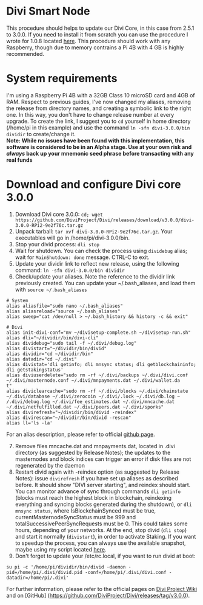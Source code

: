 # Divi Smart Node
This procedure should helps to update our Divi Core, in this case from 2.5.1 to 3.0.0. If you need to install it from scratch you can use the procedure I wrote for 1.0.8 located [here](https://github.com/IlMao-GitHub/DiviMao/blob/master/README-1.0.8.md). This procedure should work with any Raspberry, though due to memory contrains a Pi 4B with 4 GB is highly recommended. 

# System requirements
I'm using a Raspberry Pi 4B with a 32GB Class 10 microSD card and 4GB of RAM.
Respect to previous guides, I've now changed my aliases, removing the release from directory names, and creating a symbolic link to the right one. In this way, you don't have to change release number at every upgrade.
To create the link, I suggest you to `cd` yourself in home directory (/home/pi in this example) and use the command `ln -sfn divi-3.0.0/bin dividir` to create/change it.  
**Note: While no issues have been found with this implementation, this software is considered to be in an Alpha stage. Use at your own risk and *always* back up your mnemonic seed phrase before transacting with any real funds**

# Download and configure Divi core 3.0.0

1. Download Divi core 3.0.0: `cd; wget https://github.com/DiviProject/Divi/releases/download/v3.0.0/divi-3.0.0-RPi2-9e2f76c.tar.gz`
2. Unpack tarball: `tar xvf divi-3.0.0-RPi2-9e2f76c.tar.gz`. Your executables will go in /home/pi/divi-3.0.0/bin. 
3. Stop your divid process: `dli stop`
4. Wait for shutdown. You can check the process using `dividebug` alias; wait for `MainShutdown: done` message. CTRL-C to exit.
5. Update your dividir link to reflect new release, using the following command: `ln -sfn divi-3.0.0/bin dividir`
6. Check/update your aliases. Note the reference to the dividir link previously created. You can update your ~/.bash_aliases, and load them with `source ~/.bash_aliases`  
```
# System
alias aliasfile="sudo nano ~/.bash_aliases"
alias aliasreload="source ~/.bash_aliases"
alias sweep="cat /dev/null > ~/.bash_history && history -c && exit"

# Divi
alias init-divi-conf="mv ~/divisetup-complete.sh ~/divisetup-run.sh"
alias dli="~/dividir/bin/divi-cli"
alias dividebug="sudo tail -f ~/.divi/debug.log"
alias divistart="~/dividir/bin/divid"
alias dividir="cd ~/dividir/bin"
alias datadir="cd ~/.divi"
alias divistat='dli getinfo; dli mnsync status; dli getblockchaininfo; dli getstakingstatus'
alias diviuserdelete="sudo rm -rf ~/.divi/backups ~/.divi/divi.conf ~/.divi/masternode.conf ~/.divi/mnpayments.dat ~/.divi/wallet.da
t"
alias diviclearcache="sudo rm -rf ~/.divi/blocks ~/.divi/chainstate ~/.divi/database ~/.divi/zerocoin ~/.divi/.lock ~/.divi/db.log ~
/.divi/debug.log ~/.divi/fee_estimates.dat ~/.divi/mncache.dat ~/.divi/netfulfilled.dat ~/.divi/peers.dat ~/.divi/sporks"
alias divirefresh="~/dividir/bin/divid -reindex"
alias divirescan="~/dividir/bin/divid -rescan"
alias ll='ls -la'
```
For an alias description, please refer to official [github page](https://github.com/DiviProject/divi-smart-node).

7. Remove files mncache.dat and mnpayments.dat, located in .divi directory (as suggested by Release Notes); the updates to the masternodes and block indices can trigger an error if disk files are not regenerated by the daemon 
8. Restart divid again with -reindex option (as suggested by Release Notes): issue `divirefresh` if you have set up aliases as described before. It should show "DIVI server starting", and reindex should start. You can monitor advance of sync through commands `dli getinfo` (blocks must reach the highest block in blockchain, reindexing everything and syncing blocks generated during the shutdown), or `dli mnsync status`, where IsBlockchainSynced must be true, currentMasternodeSyncStatus must be 999 and totalSuccessivePeerSyncRequests must be 0. This could takes some hours, depending of your networks. At the end, stop divid (`dli stop`) and start it normally (`divistart`), in order to activate Staking. If you want to speedup the process, you can always use the available snapshot, maybe using my script located [here](https://github.com/IlMao-GitHub/DiviMao/blob/master/snap.sh).
9. Don't forget to update your /etc/rc.local, if you want to run divid at boot:
```
su pi -c '/home/pi/dividir/bin/divid -daemon -pid=/home/pi/.divi/divid.pid -conf=/home/pi/.divi/divi.conf -datadir=/home/pi/.divi'
```

For further information, please refer to the official pages on [Divi Project Wiki](https://wiki.diviproject.org/) and on [GitHub] (https://github.com/DiviProject/Divi/releases/tag/v3.0.0).
